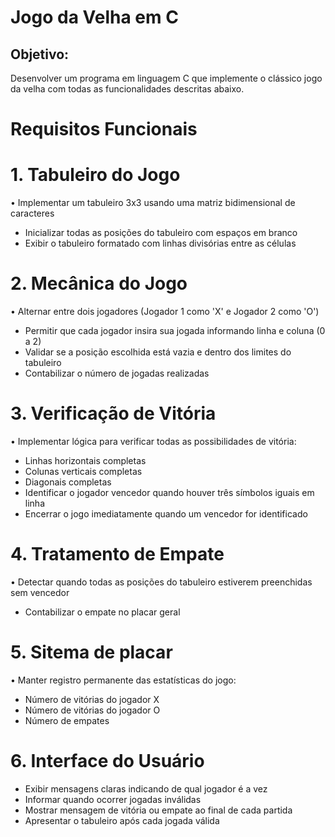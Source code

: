# Jogo da Velha em C

## Objetivo:
Desenvolver um programa em linguagem C que implemente o clássico jogo da velha com todas as funcionalidades descritas abaixo.

# Requisitos Funcionais 

# 1. Tabuleiro do Jogo
• Implementar um tabuleiro 3x3 usando uma matriz bidimensional de caracteres
- Inicializar todas as posições do tabuleiro com espaços em branco
- Exibir o tabuleiro formatado com linhas divisórias entre as células

# 2. Mecânica do Jogo
• Alternar entre dois jogadores (Jogador 1 como 'X' e Jogador 2 como 'O')
- Permitir que cada jogador insira sua jogada informando linha e coluna (0 a 2)
- Validar se a posição escolhida está vazia e dentro dos limites do tabuleiro
- Contabilizar o número de jogadas realizadas

# 3. Verificação de Vitória
• Implementar lógica para verificar todas as possibilidades de vitória:
- Linhas horizontais completas
- Colunas verticais completas
- Diagonais completas
- Identificar o jogador vencedor quando houver três símbolos iguais em linha
- Encerrar o jogo imediatamente quando um vencedor for identificado

# 4. Tratamento de Empate
• Detectar quando todas as posições do tabuleiro estiverem preenchidas sem vencedor
- Contabilizar o empate no placar geral

# 5. Sitema de placar
• Manter registro permanente das estatísticas do jogo:
- Número de vitórias do jogador X
- Número de vitórias do jogador O
- Número de empates

# 6. Interface do Usuário
- Exibir mensagens claras indicando de qual jogador é a vez
- Informar quando ocorrer jogadas inválidas
- Mostrar mensagem de vitória ou empate ao final de cada partida
- Apresentar o tabuleiro após cada jogada válida
  


